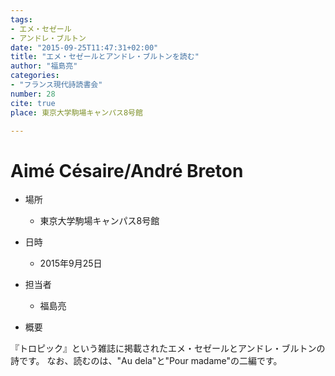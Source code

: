 ```yaml
---
tags:
- エメ・セゼール
- アンドレ・ブルトン
date: "2015-09-25T11:47:31+02:00"
title: "エメ・セゼールとアンドレ・ブルトンを読む"
author: "福島亮"
categories:
- "フランス現代詩読書会"
number: 28
cite: true
place: 東京大学駒場キャンパス8号館

---
```


# Aimé Césaire/André Breton


<!--more-->

* 場所

	- 東京大学駒場キャンパス8号館

* 日時

	- 2015年9月25日

* 担当者

	- 福島亮

* 概要

『トロピック』という雑誌に掲載されたエメ・セゼールとアンドレ・ブルトンの詩です。 なお、読むのは、"Au dela"と"Pour madame"の二編です。
